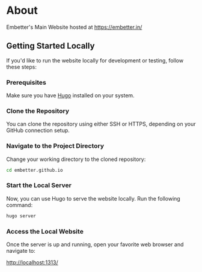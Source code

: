 # About
Embetter's Main Website hosted at https://embetter.in/

## Getting Started Locally

If you'd like to run the website locally for development or testing, follow these steps:

### Prerequisites

Make sure you have [Hugo](https://gohugo.io/) installed on your system.

### Clone the Repository

You can clone the repository using either SSH or HTTPS, depending on your GitHub connection setup.

### Navigate to the Project Directory

Change your working directory to the cloned repository:

```bash
cd embetter.github.io
```

### Start the Local Server

Now, you can use Hugo to serve the website locally. Run the following command:

```bash
hugo server
```

### Access the Local Website

Once the server is up and running, open your favorite web browser and navigate to:

[http://localhost:1313/](http://localhost:1313/)